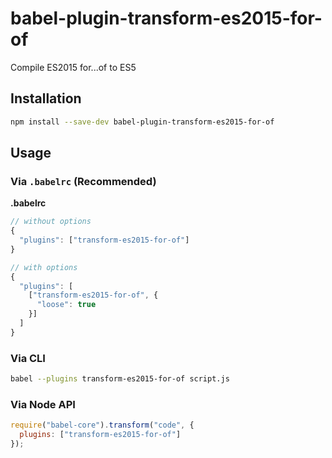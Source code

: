 # babel-plugin-transform-es2015-for-of

Compile ES2015 for...of to ES5

## Installation

```sh
npm install --save-dev babel-plugin-transform-es2015-for-of
```

## Usage

### Via `.babelrc` (Recommended)

**.babelrc**

```js
// without options
{
  "plugins": ["transform-es2015-for-of"]
}

// with options
{
  "plugins": [
    ["transform-es2015-for-of", {
      "loose": true
    }]
  ]
}
```

### Via CLI

```sh
babel --plugins transform-es2015-for-of script.js
```

### Via Node API

```javascript
require("babel-core").transform("code", {
  plugins: ["transform-es2015-for-of"]
});
```

